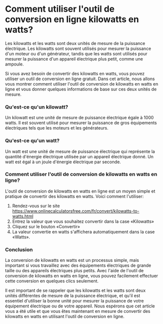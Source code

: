 Comment utiliser l'outil de conversion en ligne kilowatts en watts?
===================================================================

Les kilowatts et les watts sont deux unités de mesure de la puissance électrique. Les kilowatts sont souvent utilisés pour mesurer la puissance d'un moteur ou d'un générateur, tandis que les watts sont utilisés pour mesurer la puissance d'un appareil électrique plus petit, comme une ampoule.

Si vous avez besoin de convertir des kilowatts en watts, vous pouvez utiliser un outil de conversion en ligne gratuit. Dans cet article, nous allons vous montrer comment utiliser l'outil de conversion de kilowatts en watts en ligne et vous donner quelques informations de base sur ces deux unités de mesure.

### Qu'est-ce qu'un kilowatt?

Un kilowatt est une unité de mesure de puissance électrique égale à 1000 watts. Il est souvent utilisé pour mesurer la puissance de gros équipements électriques tels que les moteurs et les générateurs.

### Qu'est-ce qu'un watt?

Un watt est une unité de mesure de puissance électrique qui représente la quantité d'énergie électrique utilisée par un appareil électrique donné. Un watt est égal à un joule d'énergie électrique par seconde.

### Comment utiliser l'outil de conversion de kilowatts en watts en ligne?

L'outil de conversion de kilowatts en watts en ligne est un moyen simple et pratique de convertir des kilowatts en watts. Voici comment l'utiliser:

1. Rendez-vous sur le site <https://www.onlinecalculatorsfree.com/fr/convert/kilowatts-to-watts.html>
2. Entrez la valeur que vous souhaitez convertir dans la case «Kilowatts»
3. Cliquez sur le bouton «Convertir»
4. La valeur convertie en watts s'affichera automatiquement dans la case «Watts».

### Conclusion

La conversion de kilowatts en watts est un processus simple, mais important si vous travaillez avec des équipements électriques de grande taille ou des appareils électriques plus petits. Avec l'aide de l'outil de conversion de kilowatts en watts en ligne, vous pouvez facilement effectuer cette conversion en quelques clics seulement.

Il est important de se rappeler que les kilowatts et les watts sont deux unités différentes de mesure de la puissance électrique, et qu'il est essentiel d'utiliser la bonne unité pour mesurer la puissance de votre équipement électrique ou de votre appareil. Nous espérons que cet article vous a été utile et que vous êtes maintenant en mesure de convertir des kilowatts en watts en utilisant l'outil de conversion en ligne.